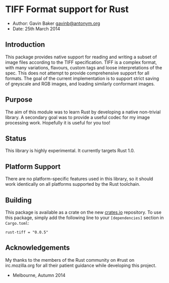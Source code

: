 
TIFF Format support for Rust
============================

- Author: Gavin Baker <gavinb@antonym.org>
- Date: 25th March 2014

Introduction
------------

This package provides native support for reading and writing a subset of
image files according to the TIFF specification.  TIFF is a complex format,
with many variations, flavours, custom tags and loose interpretations of the
spec.  This does not attempt to provide comprehensive support for all
formats.  The goal of the current implementation is to support strict saving
of greyscale and RGB images, and loading similarly conformant images.

Purpose
-------

The aim of this module was to learn Rust by developing a native non-trivial
library.  A secondary goal was to provide a useful codec for my image
processing work.  Hopefully it is useful for you too!

Status
------

This library is highly experimental. It currently targets Rust 1.0.

Platform Support
----------------

There are no platform-specific features used in this library, so it should
work identically on all platforms supported by the Rust toolchain.

Building
--------

This package is available as a crate on the new
[crates.io](http://crates.io) repository.  To use this package, simply
add the following line to your `[dependencies]` section in `Cargo.toml`:

    rust-tiff = "0.0.5"

Acknowledgements
----------------

My thanks to the members of the Rust community on #rust on irc.mozilla.org
for all their patient guidance while developing this project.

 - Melbourne, Autumn 2014
